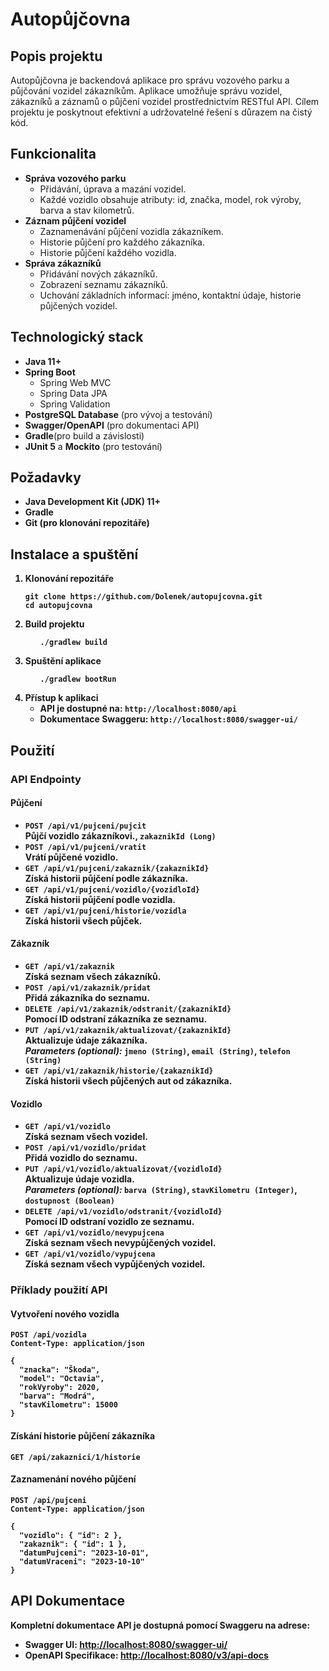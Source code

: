 <!DOCTYPE html>
<html lang="cs">
<head>
    <meta charset="UTF-8">
</head>
<body>

<h1>Autopůjčovna</h1>

<h2>Popis projektu</h2>

<p>Autopůjčovna je backendová aplikace pro správu vozového parku a půjčování vozidel zákazníkům. Aplikace umožňuje správu vozidel, zákazníků a záznamů o půjčení vozidel prostřednictvím RESTful API. Cílem projektu je poskytnout efektivní a udržovatelné řešení s důrazem na čistý kód.</p>

<h2>Funkcionalita</h2>

<ul>
    <li><strong>Správa vozového parku</strong>
        <ul>
            <li>Přidávání, úprava a mazání vozidel.</li>
            <li>Každé vozidlo obsahuje atributy: id, značka, model, rok výroby, barva a stav kilometrů.</li>
        </ul>
    </li>
    <li><strong>Záznam půjčení vozidel</strong>
        <ul>
            <li>Zaznamenávání půjčení vozidla zákazníkem.</li>
            <li>Historie půjčení pro každého zákazníka.</li>
            <li>Historie půjčení každého vozidla.</li>
        </ul>
    </li>
    <li><strong>Správa zákazníků</strong>
        <ul>
            <li>Přidávání nových zákazníků.</li>
            <li>Zobrazení seznamu zákazníků.</li>
            <li>Uchování základních informací: jméno, kontaktní údaje, historie půjčených vozidel.</li>
        </ul>
    </li>
</ul>

<h2>Technologický stack</h2>

<ul>
    <li><strong>Java 11+</strong></li>
    <li><strong>Spring Boot</strong>
        <ul>
            <li>Spring Web MVC</li>
            <li>Spring Data JPA</li>
            <li>Spring Validation</li>
        </ul>
    </li>
    <li><strong>PostgreSQL Database</strong> (pro vývoj a testování)</li>
    <li><strong>Swagger/OpenAPI</strong> (pro dokumentaci API)</li>
    <li><strong>Gradle</strong>(pro build a závislosti)</li>
    <li><strong>JUnit 5</strong> a <strong>Mockito</strong> (pro testování)</li>
</ul>

<h2>Požadavky</h2>

<ul>
    <li><strong>Java Development Kit (JDK) 11+</strong></li>
    <li><strong><strong>Gradle</strong></li>
    <li><strong>Git</strong> (pro klonování repozitáře)</li>
</ul>

<h2>Instalace a spuštění</h2>

<ol>
    <li><strong>Klonování repozitáře</strong>
        <pre><code>git clone https://github.com/Dolenek/autopujcovna.git
cd autopujcovna</code></pre>
    </li>
    <li><strong>Build projektu</strong>
        <ul>
                <pre><code>./gradlew build</code></pre>
        </ul>
    </li>
    <li><strong>Spuštění aplikace</strong>
        <ul>
                <pre><code>./gradlew bootRun</code></pre>
        </ul>
    </li>
    <li><strong>Přístup k aplikaci</strong>
        <ul>
            <li>API je dostupné na: <code>http://localhost:8080/api</code></li>
            <li>Dokumentace Swaggeru: <code>http://localhost:8080/swagger-ui/</code></li>
        </ul>
    </li>
</ol>

<h2>Použití</h2>

<h3>API Endpointy</h3>

  <h4>Půjčení</h4>
<ul>
    <li>
        <code>POST /api/v1/pujceni/pujcit</code><br>
        Půjčí vozidlo zákazníkovi., <code>zakaznikId (Long)</code>
    </li>
    <li>
        <code>POST /api/v1/pujceni/vratit</code><br>
        Vrátí půjčené vozidlo.
    </li>
    <li>
        <code>GET /api/v1/pujceni/zakaznik/{zakaznikId}</code><br>
        Získá historii půjčení podle zákazníka.
    </li>
    <li>
        <code>GET /api/v1/pujceni/vozidlo/{vozidloId}</code><br>
        Získá historii půjčení podle vozidla.
    </li>
    <li>
        <code>GET /api/v1/pujceni/historie/vozidla</code><br>
        Získá historii všech půjček.
    </li>
</ul>

<h4>Zákazník</h4>
<ul>
    <li>
        <code>GET /api/v1/zakaznik</code><br>
        Získá seznam všech zákazníků.
    </li>
    <li>
        <code>POST /api/v1/zakaznik/pridat</code><br>
        Přidá zákazníka do seznamu.
    </li>
    <li>
        <code>DELETE /api/v1/zakaznik/odstranit/{zakaznikId}</code><br>
        Pomocí ID odstraní zákazníka ze seznamu.
    </li>
    <li>
        <code>PUT /api/v1/zakaznik/aktualizovat/{zakaznikId}</code><br>
        Aktualizuje údaje zákazníka.<br>
        <em>Parameters (optional):</em> <code>jmeno (String)</code>, <code>email (String)</code>, <code>telefon (String)</code>
    </li>
    <li>
        <code>GET /api/v1/zakaznik/historie/{zakaznikId}</code><br>
        Získá historii všech půjčených aut od zákazníka.
    </li>
</ul>

<h4>Vozidlo</h4>
<ul>
    <li>
        <code>GET /api/v1/vozidlo</code><br>
        Získá seznam všech vozidel.
    </li>
    <li>
        <code>POST /api/v1/vozidlo/pridat</code><br>
        Přidá vozidlo do seznamu.
    </li>
    <li>
        <code>PUT /api/v1/vozidlo/aktualizovat/{vozidloId}</code><br>
        Aktualizuje údaje vozidla.<br>
        <em>Parameters (optional):</em> <code>barva (String)</code>, <code>stavKilometru (Integer)</code>, <code>dostupnost (Boolean)</code>
    </li>
    <li>
        <code>DELETE /api/v1/vozidlo/odstranit/{vozidloId}</code><br>
        Pomocí ID odstraní vozidlo ze seznamu.
    </li>
    <li>
        <code>GET /api/v1/vozidlo/nevypujcena</code><br>
        Získá seznam všech nevypůjčených vozidel.
    </li>
    <li>
        <code>GET /api/v1/vozidlo/vypujcena</code><br>
        Získá seznam všech vypůjčených vozidel.
    </li>
</ul>
<h3>Příklady použití API</h3>

<h4><strong>Vytvoření nového vozidla</strong></h4>

<pre><code>POST /api/vozidla
Content-Type: application/json

{
  "znacka": "Škoda",
  "model": "Octavia",
  "rokVyroby": 2020,
  "barva": "Modrá",
  "stavKilometru": 15000
}</code></pre>

<h4><strong>Získání historie půjčení zákazníka</strong></h4>

<pre><code>GET /api/zakaznici/1/historie</code></pre>

<h4><strong>Zaznamenání nového půjčení</strong></h4>

<pre><code>POST /api/pujceni
Content-Type: application/json

{
  "vozidlo": { "id": 2 },
  "zakaznik": { "id": 1 },
  "datumPujceni": "2023-10-01",
  "datumVraceni": "2023-10-10"
}</code></pre>

<h2>API Dokumentace</h2>

<p>Kompletní dokumentace API je dostupná pomocí Swaggeru na adrese:</p>

<ul>
    <li><strong>Swagger UI</strong>: <a href="http://localhost:8080/swagger-ui/">http://localhost:8080/swagger-ui/</a></li>
    <li><strong>OpenAPI Specifikace</strong>: <a href="http://localhost:8080/v3/api-docs">http://localhost:8080/v3/api-docs</a></li>
</ul>

</body>
</html>
